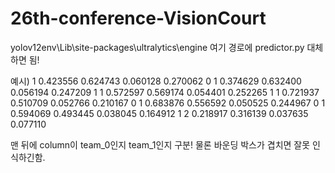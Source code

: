 # 26th-conference-VisionCourt
yolov12env\Lib\site-packages\ultralytics\engine 
여기 경로에 predictor.py 대체하면 됨!

예시)
1 0.423556 0.624743 0.060128 0.270062 0
1 0.374629 0.632400 0.056194 0.247209 1
1 0.572597 0.569174 0.054401 0.252265 1
1 0.721937 0.510709 0.052766 0.210167 0
1 0.683876 0.556592 0.050525 0.244967 0
1 0.594069 0.493445 0.038045 0.164912 1
2 0.218917 0.316139 0.037635 0.077110

맨 뒤에 column이 team_0인지 team_1인지 구분!
물론 바운딩 박스가 겹치면 잘못 인식하긴함.
